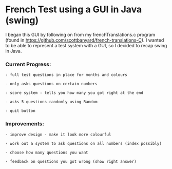 # French Test using a GUI in Java (swing)

I began this GUI by following on from my frenchTranslations.c program (found in https://github.com/scottbanyard/french-translations-C).
I wanted to be able to represent a test system with a GUI, so I decided to recap swing in Java.

### Current Progress:

`- full test questions in place for months and colours`

`- only asks questions on certain numbers`

`- score system - tells you how many you got right at the end`

`- asks 5 questions randomly using Random`

`- quit button`

### Improvements:

`- improve design - make it look more colourful`

`- work out a system to ask questions on all numbers (index possibly)`

`- choose how many questions you want`

`- feedback on questions you got wrong (show right answer)`
